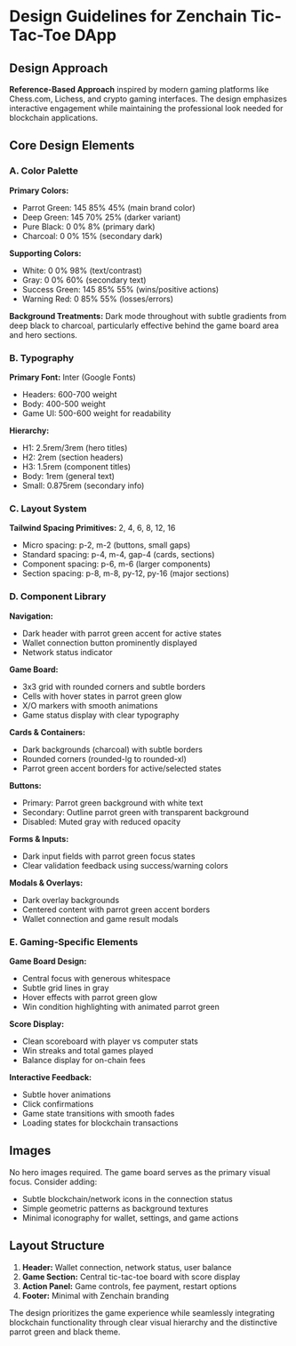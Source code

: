 # Design Guidelines for Zenchain Tic-Tac-Toe DApp

## Design Approach
**Reference-Based Approach** inspired by modern gaming platforms like Chess.com, Lichess, and crypto gaming interfaces. The design emphasizes interactive engagement while maintaining the professional look needed for blockchain applications.

## Core Design Elements

### A. Color Palette
**Primary Colors:**
- Parrot Green: 145 85% 45% (main brand color)
- Deep Green: 145 70% 25% (darker variant)
- Pure Black: 0 0% 8% (primary dark)
- Charcoal: 0 0% 15% (secondary dark)

**Supporting Colors:**
- White: 0 0% 98% (text/contrast)
- Gray: 0 0% 60% (secondary text)
- Success Green: 145 85% 55% (wins/positive actions)
- Warning Red: 0 85% 55% (losses/errors)

**Background Treatments:**
Dark mode throughout with subtle gradients from deep black to charcoal, particularly effective behind the game board area and hero sections.

### B. Typography
**Primary Font:** Inter (Google Fonts)
- Headers: 600-700 weight
- Body: 400-500 weight
- Game UI: 500-600 weight for readability

**Hierarchy:**
- H1: 2.5rem/3rem (hero titles)
- H2: 2rem (section headers)
- H3: 1.5rem (component titles)
- Body: 1rem (general text)
- Small: 0.875rem (secondary info)

### C. Layout System
**Tailwind Spacing Primitives:** 2, 4, 6, 8, 12, 16
- Micro spacing: p-2, m-2 (buttons, small gaps)
- Standard spacing: p-4, m-4, gap-4 (cards, sections)
- Component spacing: p-6, m-6 (larger components)
- Section spacing: p-8, m-8, py-12, py-16 (major sections)

### D. Component Library

**Navigation:**
- Dark header with parrot green accent for active states
- Wallet connection button prominently displayed
- Network status indicator

**Game Board:**
- 3x3 grid with rounded corners and subtle borders
- Cells with hover states in parrot green glow
- X/O markers with smooth animations
- Game status display with clear typography

**Cards & Containers:**
- Dark backgrounds (charcoal) with subtle borders
- Rounded corners (rounded-lg to rounded-xl)
- Parrot green accent borders for active/selected states

**Buttons:**
- Primary: Parrot green background with white text
- Secondary: Outline parrot green with transparent background
- Disabled: Muted gray with reduced opacity

**Forms & Inputs:**
- Dark input fields with parrot green focus states
- Clear validation feedback using success/warning colors

**Modals & Overlays:**
- Dark overlay backgrounds
- Centered content with parrot green accent borders
- Wallet connection and game result modals

### E. Gaming-Specific Elements

**Game Board Design:**
- Central focus with generous whitespace
- Subtle grid lines in gray
- Hover effects with parrot green glow
- Win condition highlighting with animated parrot green

**Score Display:**
- Clean scoreboard with player vs computer stats
- Win streaks and total games played
- Balance display for on-chain fees

**Interactive Feedback:**
- Subtle hover animations
- Click confirmations
- Game state transitions with smooth fades
- Loading states for blockchain transactions

## Images
No hero images required. The game board serves as the primary visual focus. Consider adding:
- Subtle blockchain/network icons in the connection status
- Simple geometric patterns as background textures
- Minimal iconography for wallet, settings, and game actions

## Layout Structure
1. **Header:** Wallet connection, network status, user balance
2. **Game Section:** Central tic-tac-toe board with score display
3. **Action Panel:** Game controls, fee payment, restart options
4. **Footer:** Minimal with Zenchain branding

The design prioritizes the game experience while seamlessly integrating blockchain functionality through clear visual hierarchy and the distinctive parrot green and black theme.